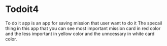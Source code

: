 # Todoit4
To do it app is an app for saving mission that user want to do it
The specail thing in this app that you can see most important mission card in red color and the less important in yellow color and the unncessary in white card color.
